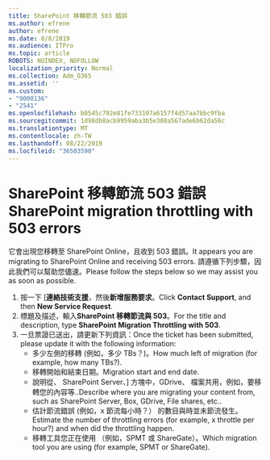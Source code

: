 ```yaml
---
title: SharePoint 移轉節流 503 錯誤
ms.author: efrene
author: efrene
ms.date: 8/8/2019
ms.audience: ITPro
ms.topic: article
ROBOTS: NOINDEX, NOFOLLOW
localization_priority: Normal
ms.collection: Adm_O365
ms.assetid: ''
ms.custom:
- "9000136"
- "2541"
ms.openlocfilehash: b0545c792e81fe733107a6157f4d57aa7bbc9fba
ms.sourcegitcommit: 1d98db8acb9959aba3b5e308a567ade6b62da56c
ms.translationtype: MT
ms.contentlocale: zh-TW
ms.lasthandoff: 08/22/2019
ms.locfileid: "36503590"
---
```

# <a name="sharepoint-migration-throttling-with-503-errors"></a><span data-ttu-id="0c83e-102">SharePoint 移轉節流 503 錯誤</span><span class="sxs-lookup"><span data-stu-id="0c83e-102">SharePoint migration throttling with 503 errors</span></span>

<span data-ttu-id="0c83e-103">它會出現您移轉至 SharePoint Online，且收到 503 錯誤。</span><span class="sxs-lookup"><span data-stu-id="0c83e-103">It appears you are migrating to SharePoint Online and receiving 503 errors.</span></span> <span data-ttu-id="0c83e-104">請遵循下列步驟，因此我們可以幫助您儘速。</span><span class="sxs-lookup"><span data-stu-id="0c83e-104">Please follow the steps below so we may assist you as soon as possible.</span></span> 

1. <span data-ttu-id="0c83e-105">按一下 [**連絡技術支援**，然後**新增服務要求**。</span><span class="sxs-lookup"><span data-stu-id="0c83e-105">Click **Contact Support**, and then **New Service Request**.</span></span>
2. <span data-ttu-id="0c83e-106">標題及描述，輸入**SharePoint 移轉節流與 503**。</span><span class="sxs-lookup"><span data-stu-id="0c83e-106">For the title and description, type **SharePoint Migration Throttling with 503**.</span></span>
3. <span data-ttu-id="0c83e-107">一旦票證已送出，請更新下列資訊：</span><span class="sxs-lookup"><span data-stu-id="0c83e-107">Once the ticket has been submitted, please update it with the following information:</span></span>
    - <span data-ttu-id="0c83e-108">多少左側的移轉 (例如，多少 TBs？)。</span><span class="sxs-lookup"><span data-stu-id="0c83e-108">How much left of migration (for example, how many TBs?).</span></span>
    - <span data-ttu-id="0c83e-109">移轉開始和結束日期。</span><span class="sxs-lookup"><span data-stu-id="0c83e-109">Migration start and end date.</span></span>
    - <span data-ttu-id="0c83e-110">說明從、 SharePoint Server、] 方塊中，GDrive、 檔案共用，例如，要移轉您的內容等..</span><span class="sxs-lookup"><span data-stu-id="0c83e-110">Describe where you are migrating your content from, such as SharePoint Server, Box, GDrive, File shares, etc..</span></span>
    - <span data-ttu-id="0c83e-111">估計節流錯誤 (例如，x 節流每小時？） 的數目與時並未節流發生。</span><span class="sxs-lookup"><span data-stu-id="0c83e-111">Estimate the number of throttling errors (for example, x throttle per hour?) and when did the throttling happen.</span></span>
    - <span data-ttu-id="0c83e-112">移轉工具您正在使用 （例如，SPMT 或 ShareGate）。</span><span class="sxs-lookup"><span data-stu-id="0c83e-112">Which migration tool you are using (for example, SPMT or ShareGate).</span></span>


